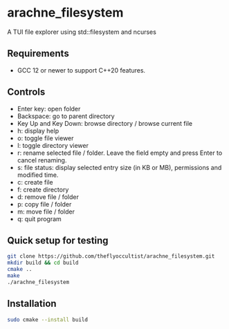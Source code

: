 # arachne_filesystem
A TUI file explorer using std::filesystem and ncurses

## Requirements

- GCC 12 or newer to support C++20 features.

## Controls

- Enter key: open folder
- Backspace: go to parent directory
- Key Up and Key Down: browse directory / browse current file
- h: display help
- o: toggle file viewer
- l: toggle directory viewer
- r: rename selected file / folder. Leave the field empty and press Enter to cancel renaming.
- s: file status: display selected entry size (in KB or MB), permissions and modified time.
- c: create file
- f: create directory
- d: remove file / folder
- p: copy file / folder
- m: move file / folder
- q: quit program

## Quick setup for testing

```bash
git clone https://github.com/theflyoccultist/arachne_filesystem.git
mkdir build && cd build
cmake ..
make
./arachne_filesystem
```

## Installation

```bash
sudo cmake --install build
```
